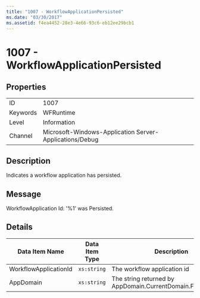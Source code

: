 ```yaml
---
title: "1007 - WorkflowApplicationPersisted"
ms.date: "03/30/2017"
ms.assetid: f4ea4452-28e3-4e66-93c6-eb12ee29bcb1
---
```

# 1007 - WorkflowApplicationPersisted
## Properties  


|||  
|-|-|  
|ID|1007|  
|Keywords|WFRuntime|  
|Level|Information|  
|Channel|Microsoft-Windows-Application Server-Applications/Debug|  

## Description  
 Indicates a workflow application has persisted.  

## Message  
 WorkflowApplication Id: '%1' was Persisted.  

## Details  


|    Data Item Name     | Data Item Type |                         Description                          |
|-----------------------|----------------|--------------------------------------------------------------|
| WorkflowApplicationId |  `xs:string`   |                 The workflow application id                  |
|       AppDomain       |  `xs:string`   | The string returned by AppDomain.CurrentDomain.FriendlyName. |


